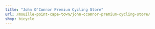 ```yaml
---
title: "John O'Connor Premium Cycling Store"
url: /mouille-point-cape-town/john-oconnor-premium-cycling-store/
shop: bicycle
---
```

